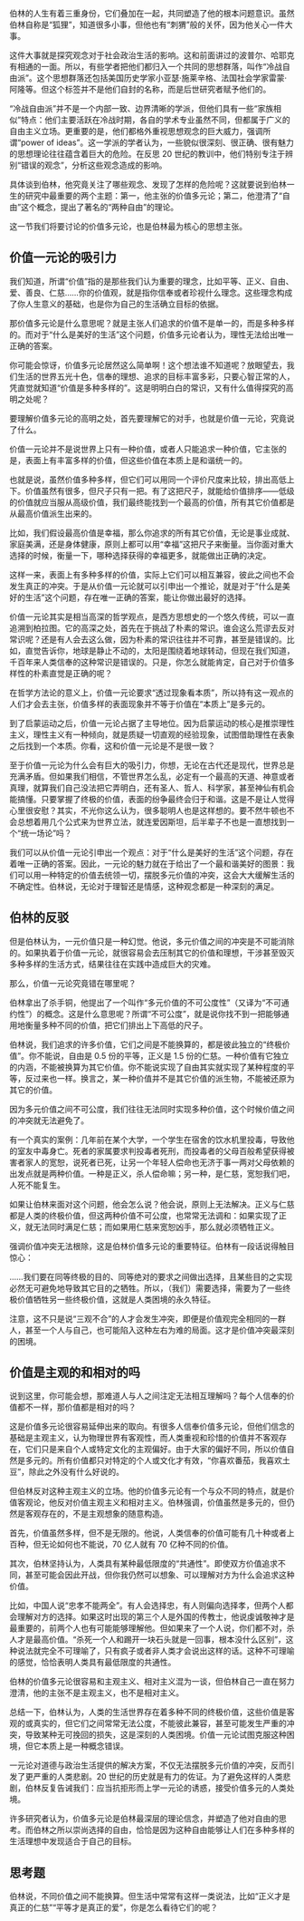 伯林的人生有着三重身份，它们叠加在一起，共同塑造了他的根本问题意识。虽然伯林自称是“狐狸”，知道很多小事，但他也有“刺猬”般的关怀，因为他关心一件大事。

这件大事就是探究观念对于社会政治生活的影响。这和前面讲过的波普尔、哈耶克有相通的一面。所以，有些学者把他们都归入一个共同的思想群落，叫作“冷战自由派”。这个思想群落还包括美国历史学家小亚瑟·施莱辛格、法国社会学家雷蒙·阿隆等。但这个标签并不是他们自封的名称，而是后世研究者赋予他们的。

“冷战自由派”并不是一个内部一致、边界清晰的学派，但他们具有一些“家族相似”特点：他们主要活跃在冷战时期，各自的学术专业虽然不同，但都属于广义的自由主义立场。更重要的是，他们都格外重视思想观念的巨大威力，强调所谓“power of ideas”。这一学派的学者认为，一些貌似很深刻、很正确、很有魅力的思想理论往往蕴含着巨大的危险。在反思 20 世纪的教训中，他们特别专注于辨别“错误的观念”，分析这些观念造成的影响。

具体谈到伯林，他究竟关注了哪些观念、发现了怎样的危险呢？这就要说到伯林一生的研究中最重要的两个主题：第一，他主张的价值多元论；第二，他澄清了“自由”这个概念，提出了著名的“两种自由”的理论。

这一节我们将要讨论的价值多元论，也是伯林最为核心的思想主张。

## 价值一元论的吸引力

我们知道，所谓“价值”指的是那些我们认为重要的理念，比如平等、正义、自由、爱、善良、仁慈……你的价值观，就是指你信奉或者珍视什么理念。这些理念构成了你人生意义的基础，也是你为自己的生活确立目标的依据。

那价值多元论是什么意思呢？就是主张人们追求的价值不是单一的，而是多种多样的。而对于“什么是美好的生活”这个问题，价值多元论者认为，理性无法给出唯一正确的答案。

你可能会惊讶，价值多元论居然这么简单啊！这个想法谁不知道呢？放眼望去，我们生活的世界五光十色，信奉的理想、追求的目标丰富多彩，只要心智正常的人，凭直觉就知道“价值是多种多样的”。这是明明白白的常识，又有什么值得探究的高明之处呢？

要理解价值多元论的高明之处，首先要理解它的对手，也就是价值一元论，究竟说了什么。

价值一元论并不是说世界上只有一种价值，或者人只能追求一种价值，它主张的是，表面上有丰富多样的价值，但这些价值在本质上是和谐统一的。

也就是说，虽然价值多种多样，但它们可以用同一个评价尺度来比较，排出高低上下。价值虽然有很多，但尺子只有一把。有了这把尺子，就能给价值排序——低级的价值就应当服从高级价值，我们最终能找到一个最高的价值，所有其它价值都是从最高价值派生出来的。

比如，我们假设最高价值是幸福，那么你追求的所有其它价值，无论是事业成就、家庭美满，还是身体健康，原则上都可以用“幸福”这把尺子来衡量。当你面对重大选择的时候，衡量一下，哪种选择获得的幸福更多，就能做出正确的决定。

这样一来，表面上有多种多样的价值，实际上它们可以相互兼容，彼此之间也不会发生真正的冲突。于是从价值一元论就可以引申出一个推论，就是对于“什么是美好的生活”这个问题，存在唯一正确的答案，能让你做出最好的选择。

价值一元论其实是相当高深的哲学观点，是西方思想史的一个悠久传统，可以一直追溯到柏拉图。它的高深之处，首先在于挑战了朴素的常识。谁会这么荒谬去反对常识呢？还是有人会去这么做，因为朴素的常识往往并不可靠，甚至是错误的。比如，直觉告诉你，地球是静止不动的，太阳是围绕着地球转动，但现在我们知道，千百年来人类信奉的这种常识是错误的。只是，你怎么就能肯定，自己对于价值多样性的朴素直觉是正确的呢？

在哲学方法论的意义上，价值一元论要求“透过现象看本质”，所以持有这一观点的人们才会去主张，价值多样的表面现象并不等于价值在“本质上”是多元的。

到了启蒙运动之后，价值一元论占据了主导地位。因为启蒙运动的核心是推崇理性主义，理性主义有一种倾向，就是质疑一切直观的经验现象，试图借助理性在表象之后找到一个本质。你看，这和价值一元论是不是很一致？

至于价值一元论为什么会有巨大的吸引力，你想，无论在古代还是现代，世界总是充满矛盾。但如果我们相信，不管世界怎么乱，必定有一个最高的天道、神意或者真理，就算我们自己没法把它弄明白，还有圣人、哲人、科学家，甚至神仙有机会能搞懂。只要掌握了终极的价值，表面的纷争最终会归于和谐。这是不是让人觉得心里很安慰？其实，不光你这么认为，很多聪明人也是这样想的。要不然牛顿也不会总想着用几个公式来为世界立法，就连爱因斯坦，后半辈子不也是一直想找到一个“统一场论”吗？

我们可以从价值一元论引申出一个观点：对于“什么是美好的生活”这个问题，存在着唯一正确的答案。因此，一元论的魅力就在于给出了一个最和谐美好的图景：我们可以用一种特定的价值去统领一切，摆脱多元价值的冲突，这会大大缓解生活的不确定性。伯林说，无论对于理智还是情感，这种观念都是一种深刻的满足。

## 伯林的反驳

但是伯林认为，一元价值只是一种幻觉。他说，多元价值之间的冲突是不可能消除的。如果执着于价值一元论，就很容易会去压制其它的价值和理想，干涉甚至毁灭多种多样的生活方式，结果往往在实践中造成巨大的灾难。

那么，价值一元论究竟错在哪里呢？

伯林拿出了杀手铜，他提出了一个叫作“多元价值的不可公度性”（又译为“不可通约性”）的概念。这是什么意思呢？所谓“不可公度”，就是说你找不到一把能够通用地衡量多种不同的价值，把它们排出上下高低的尺子。

伯林说，我们追求的许多价值，它们之间是不能换算的，都是彼此独立的“终极价值”。你不能说，自由是 0.5 份的平等，正义是 1.5 份的仁慈。一种价值有它独立的内涵，不能被换算为其它价值。你不能说实现了自由其实就实现了某种程度的平等，反过来也一样。换言之，某一种价值并不是其它价值的派生物，不能被还原为其它的价值。

因为多元价值之间不可公度，我们往往无法同时实现多种价值，这个时候价值之间的冲突就无法避免了。

有一个真实的案例：几年前在某个大学，一个学生在宿舍的饮水机里投毒，导致他的室友中毒身亡。死者的家属要求判投毒者死刑，而投毒者的父母百般希望获得被害者家人的宽恕，说死者已死，让另一个年轻人偿命也无济于事一两对父母依赖的出发点就是两种价值。一种是正义，杀人偿命嘛；另一种，是仁慈，宽恕我们吧，人死不能复生。

如果让伯林来面对这个问题，他会怎么说？他会说，原则上无法解决。正义与仁慈都是人类的终极价值，但这两种价值不可公度，也常常无法调和：如果实现了正义，就无法同时满足仁慈；而如果用仁慈来宽恕凶手，那么就必须牺牲正义。

强调价值冲突无法根除，这是伯林价值多元论的重要特征。伯林有一段话说得触目惊心：

……我们要在同等终极的目的、同等绝对的要求之间做出选择，且某些目的之实现必然无可避免地导致其它目的之牺牲。所以，（我们）需要选择，需要为了一些终极价值牺牲另一些终极价值，这就是人类困境的永久特征。

注意，这不只是说“三观不合”的人才会发生冲突，即便是价值观完全相同的一群人，甚至一个人与自己，也可能陷入这种左右为难的局面。这才是价值冲突最深刻的困境。

## 价值是主观的和相对的吗

说到这里，你可能会想，那难道人与人之间注定无法相互理解吗？每个人信奉的价值都不一样，那价值都是相对的吗？

这是价值多元论很容易延伸出来的取向。有很多人信奉价值多元论，但他们信念的基础是主观主义，认为物理世界有客观性，而人类重视和珍惜的价值并不客观存在，它们只是来自个人或特定文化的主观偏好。由于大家的偏好不同，所以价值自然是多元的。所有价值都只对特定的个人或文化才有效，“你喜欢番茄，我喜欢土豆”，除此之外没有什么好说的。

但伯林反对这种主观主义的立场。他的价值多元论有一个与众不同的特点，就是价值客观论，他反对价值主观主义和相对主义。伯林强调，价值虽然是多元的，但仍然是客观存在的，不是主观想象的随意构造。

首先，价值虽然多样，但不是无限的。他说，人类信奉的价值可能有几十种或者上百种，但无论如何也不能说，70 亿人就有 70 亿种不同的价值。

其次，伯林坚持认为，人类具有某种最低限度的“共通性”。即使双方价值追求不同，甚至可能会因此开战，但你我仍然可以想象、可以理解对方为什么会追求这种价值。

比如，中国人说“忠孝不能两全”。有人会选择忠，有人则偏向选择孝，但两个人都会理解对方的选择。如果这时出现的第三个人是外国的传教士，他说虔诚敬神才是最重要的，前两个人也有可能能够理解他。但如果来了一个人说，你们都不对，杀人才是最高价值。“杀死一个人和踢开一块石头就是一回事，根本没什么区别”，这种说法就完全不可理喻了，只有疯子或者非人类才会说出这样的话。这种不可理喻的感觉，恰恰表明人类具有最低限度的共通性。

伯林的价值多元论很容易和主观主义、相对主义混为一谈，但伯林自己一直在努力澄清，他的主张不是主观主义，也不是相对主义。

总结一下，伯林认为，人类的生活世界存在着多种不同的终极价值，这些价值是客观的或真实的，但它们之间常常无法公度，不能彼此兼容，甚至可能发生严重的冲突，导致某种无可挽回的损失，这是深刻的人类困境。价值一元论试图克服这种困境，但它本质上是一种概念错误。

一元论对道德与政治生活提供的解决方案，不仅无法摆脱多元价值的冲突，反而引发了更严重的人类悲剧。20 世纪的历史就是有力的佐证。为了避免这样的人类悲剧，伯林反复告诫我们：应当抗拒形而上学一元论的诱惑，接受价值多元的人类处境。

许多研究者认为，价值多元论是伯林最深层的理论信念，并塑造了他对自由的思考。而伯林之所以崇尚选择的自由，恰恰是因为这种自由能够让人们在多种多样的生活理想中发现适合于自己的目标。

## 思考题

伯林说，不同价值之间不能换算。但生活中常常有这样一类说法，比如“正义才是真正的仁慈”“平等才是真正的爱”，你是怎么看待它们的呢？
